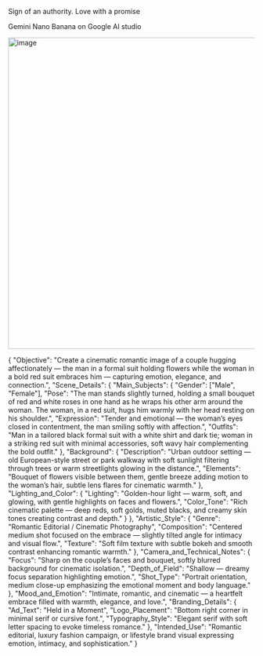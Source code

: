 Sign of an authority. Love with a promise 

Gemini Nano Banana on Google AI studio 


<img width="680" height="635" alt="image" src="https://github.com/user-attachments/assets/0cb57805-d860-46b6-9fe9-96ac693354a8" />


{
  "Objective": "Create a cinematic romantic image of a couple hugging affectionately — the man in a formal suit holding flowers while the woman in a bold red suit embraces him — capturing emotion, elegance, and connection.",
  "Scene_Details": {
    "Main_Subjects": {
      "Gender": ["Male", "Female"],
      "Pose": "The man stands slightly turned, holding a small bouquet of red and white roses in one hand as he wraps his other arm around the woman. The woman, in a red suit, hugs him warmly with her head resting on his shoulder.",
      "Expression": "Tender and emotional — the woman’s eyes closed in contentment, the man smiling softly with affection.",
      "Outfits": "Man in a tailored black formal suit with a white shirt and dark tie; woman in a striking red suit with minimal accessories, soft wavy hair complementing the bold outfit."
    },
    "Background": {
      "Description": "Urban outdoor setting — old European-style street or park walkway with soft sunlight filtering through trees or warm streetlights glowing in the distance.",
      "Elements": "Bouquet of flowers visible between them, gentle breeze adding motion to the woman’s hair, subtle lens flares for cinematic warmth."
    },
    "Lighting_and_Color": {
      "Lighting": "Golden-hour light — warm, soft, and glowing, with gentle highlights on faces and flowers.",
      "Color_Tone": "Rich cinematic palette — deep reds, soft golds, muted blacks, and creamy skin tones creating contrast and depth."
    }
  },
  "Artistic_Style": {
    "Genre": "Romantic Editorial / Cinematic Photography",
    "Composition": "Centered medium shot focused on the embrace — slightly tilted angle for intimacy and visual flow.",
    "Texture": "Soft film texture with subtle bokeh and smooth contrast enhancing romantic warmth."
  },
  "Camera_and_Technical_Notes": {
    "Focus": "Sharp on the couple’s faces and bouquet, softly blurred background for cinematic isolation.",
    "Depth_of_Field": "Shallow — dreamy focus separation highlighting emotion.",
    "Shot_Type": "Portrait orientation, medium close-up emphasizing the emotional moment and body language."
  },
  "Mood_and_Emotion": "Intimate, romantic, and cinematic — a heartfelt embrace filled with warmth, elegance, and love.",
  "Branding_Details": {
    "Ad_Text": "Held in a Moment",
    "Logo_Placement": "Bottom right corner in minimal serif or cursive font.",
    "Typography_Style": "Elegant serif with soft letter spacing to evoke timeless romance."
  },
  "Intended_Use": "Romantic editorial, luxury fashion campaign, or lifestyle brand visual expressing emotion, intimacy, and sophistication."
}
